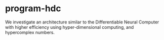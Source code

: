 # program-hdc
We investigate an architecture similar to the Differentiable Neural Computer with higher efficiency using hyper-dimensional computing, and hypercomplex numbers.

